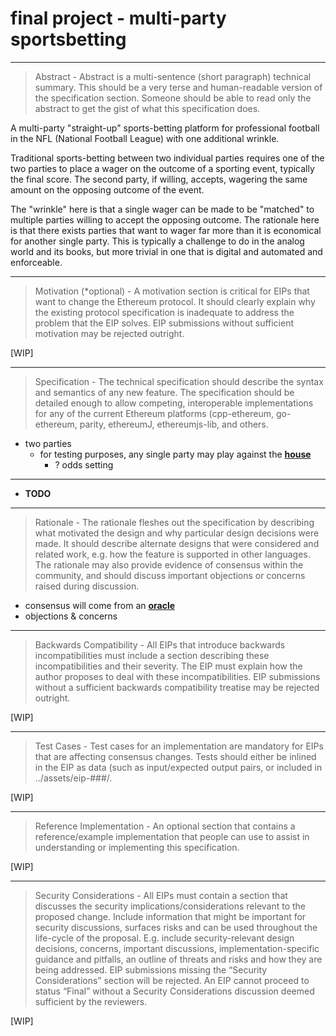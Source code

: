 # final project - multi-party sportsbetting

---

> Abstract - Abstract is a multi-sentence (short paragraph) technical summary. This should be a very terse and human-readable version of the specification section. Someone should be able to read only the abstract to get the gist of what this specification does.

A multi-party "straight-up" sports-betting platform for professional football in the NFL (National Football League) with one additional wrinkle.

Traditional sports-betting between two individual parties requires one of the two parties to place a wager on the outcome of a sporting event, typically the final score. The second party, if willing, accepts, wagering the same amount on the opposing outcome of the event.

The "wrinkle" here is that a single wager can be made to be "matched" to multiple parties willing to accept the opposing outcome. The rationale here is that there exists parties that want to wager far more than it is economical for another single party. This is typically a challenge to do in the analog world and its books, but more trivial in one that is digital and automated and enforceable.

---

> Motivation (*optional) - A motivation section is critical for EIPs that want to change the Ethereum protocol. It should clearly explain why the existing protocol specification is inadequate to address the problem that the EIP solves. EIP submissions without sufficient motivation may be rejected outright.

[WIP]

---

> Specification - The technical specification should describe the syntax and semantics of any new feature. The specification should be detailed enough to allow competing, interoperable implementations for any of the current Ethereum platforms (cpp-ethereum, go-ethereum, parity, ethereumJ, ethereumjs-lib, and others.

- two parties
  - for testing purposes, any single party may play against the [**house**]()
    - ? odds setting

---

- **TODO** <insert flow diagram here>

---

> Rationale - The rationale fleshes out the specification by describing what motivated the design and why particular design decisions were made. It should describe alternate designs that were considered and related work, e.g. how the feature is supported in other languages. The rationale may also provide evidence of consensus within the community, and should discuss important objections or concerns raised during discussion.

- consensus will come from an [**oracle**]()
- objections & concerns

---

> Backwards Compatibility - All EIPs that introduce backwards incompatibilities must include a section describing these incompatibilities and their severity. The EIP must explain how the author proposes to deal with these incompatibilities. EIP submissions without a sufficient backwards compatibility treatise may be rejected outright.

[WIP]

---

> Test Cases - Test cases for an implementation are mandatory for EIPs that are affecting consensus changes. Tests should either be inlined in the EIP as data (such as input/expected output pairs, or included in ../assets/eip-###/<filename>.

[WIP]

---

> Reference Implementation - An optional section that contains a reference/example implementation that people can use to assist in understanding or implementing this specification.

[WIP]

---

> Security Considerations - All EIPs must contain a section that discusses the security implications/considerations relevant to the proposed change. Include information that might be important for security discussions, surfaces risks and can be used throughout the life-cycle of the proposal. E.g. include security-relevant design decisions, concerns, important discussions, implementation-specific guidance and pitfalls, an outline of threats and risks and how they are being addressed. EIP submissions missing the “Security Considerations” section will be rejected. An EIP cannot proceed to status “Final” without a Security Considerations discussion deemed sufficient by the reviewers.


[WIP]
